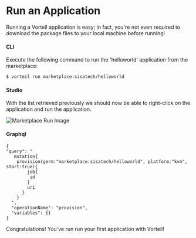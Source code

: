 # Run an Application
Running a Vorteil application is easy; in fact, you're not even required to download the package files to your local machine before running! 
#### CLI
Execute the following command to run the 'helloworld' application from the marketplace:

```bash
$ vorteil run marketplace:sisatech/helloworld
```

#### Studio
With the list retrieved previously we should now be able to right-click on the application and run the application.

![Marketplace Run Image](https://storage.googleapis.com/vorteil-dl/assets/documentation/marketplace-run.png "Marketplace Run")

#### Graphql
```
{
"query": "
   mutation{
    provision(germ:"marketplace:sisatech/helloworld", platform:"kvm", start:true){
        job{
         id
        }
        uri
      }
    }
  ",
  "operationName": "provision",
  "variables": {}
}
```
Congratulations! You've run run your first application with Vorteil!
